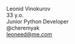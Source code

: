 Leonid Vinokurov<br/>
33 y.o. <br/>
Junior Python Developer<br/>
@cheremyak<br/>
leoneed@me.com<br/>
